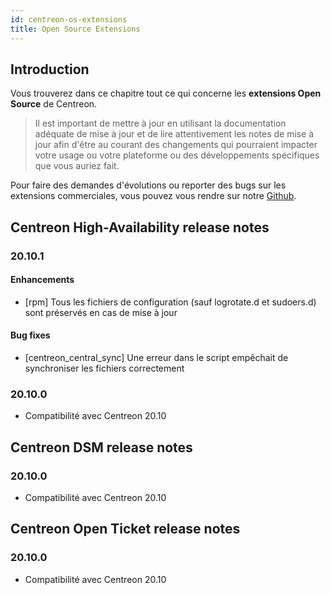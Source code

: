 ```yaml
---
id: centreon-os-extensions
title: Open Source Extensions
---
```


## Introduction

Vous trouverez dans ce chapitre tout ce qui concerne les **extensions
Open Source** de Centreon.

> Il est important de mettre à jour en utilisant la documentation adéquate de
> mise à jour et de lire attentivement les notes de mise à jour afin d'être au
> courant des changements qui pourraient impacter votre usage ou votre plateforme
> ou des développements spécifiques que vous auriez fait.

Pour faire des demandes d'évolutions ou reporter des bugs sur les extensions
commerciales, vous pouvez vous rendre sur notre
[Github](https://github.com/centreon/centreon/issues/new/choose).

## Centreon High-Availability release notes

### 20.10.1

#### Enhancements

- [rpm] Tous les fichiers de configuration (sauf logrotate.d et sudoers.d) sont préservés en cas de mise à jour

#### Bug fixes

- [centreon\_central\_sync] Une erreur dans le script empêchait de synchroniser les fichiers correctement

### 20.10.0

- Compatibilité avec Centreon 20.10

## Centreon DSM release notes

### 20.10.0

- Compatibilité avec Centreon 20.10

## Centreon Open Ticket release notes

### 20.10.0

- Compatibilité avec Centreon 20.10
